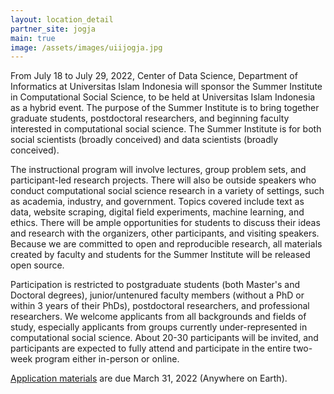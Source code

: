 ```yaml
---
layout: location_detail
partner_site: jogja
main: true
image: /assets/images/uiijogja.jpg
---
```


From July 18 to July 29, 2022, Center of Data Science, Department of Informatics at Universitas Islam Indonesia will sponsor the Summer Institute in Computational Social Science, to be held at Universitas Islam Indonesia as a hybrid event. The purpose of the Summer Institute is to bring together graduate students, postdoctoral researchers, and beginning faculty interested in computational social science. The Summer Institute is for both social scientists (broadly conceived) and data scientists (broadly conceived).

The instructional program will involve lectures, group problem sets, and participant-led research projects. There will also be outside speakers who conduct computational social science research in a variety of settings, such as academia, industry, and government. Topics covered include text as data, website scraping, digital field experiments, machine learning, and ethics. There will be ample opportunities for students to discuss their ideas and research with the organizers, other participants, and visiting speakers. Because we are committed to open and reproducible research, all materials created by faculty and students for the Summer Institute will be released open source.

Participation is restricted to postgraduate students (both Master's and Doctoral degrees), junior/untenured faculty members (without a PhD or within 3 years of their PhDs), postdoctoral researchers, and professional researchers. We welcome applicants from all backgrounds and fields of study, especially applicants from groups currently under-represented in computational social science. About 20-30 participants will be invited, and participants are expected to fully attend and participate in the entire two-week program either in-person or online.

[Application materials](https://compsocialscience.github.io/summer-institute/2022/jogja/apply) are due March 31, 2022 (Anywhere on Earth).
